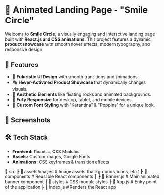 # 🚀 Animated Landing Page - "Smile Circle"

Welcome to **Smile Circle**, a visually engaging and interactive landing page built with **React.js and CSS animations**. This project features a dynamic **product showcase** with smooth hover effects, modern typography, and responsive design.

## 🌟 Features
- 🎨 **Futuristic UI Design** with smooth transitions and animations.
- 🎭 **Hover-Activated Product Showcase** that dynamically changes visuals.
- 🎵 **Aesthetic Elements** like floating rocks and animated backgrounds.
- 🎯 **Fully Responsive** for desktop, tablet, and mobile devices.
- 🎉 **Custom Font Styling** with "Karantina" & "Poppins" for a unique look.

## 📸 Screenshots


## 🛠️ Tech Stack
- **Frontend:** React.js, CSS Modules
- **Assets:** Custom images, Google Fonts
- **Animations:** CSS keyframes & transition effects

📂 src
 ┣ 📂 assets/images        # Image assets (backgrounds, icons, etc.)
 ┣ 📂 components           # Reusable React components
 ┃ ┣ 📜 Banner.js         # Main animated banner component
 ┣ 📂 styles              # CSS module styles
 ┣ 📜 App.js              # Entry point of the application
 ┣ 📜 index.js            # Renders the React app



